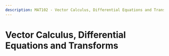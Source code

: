 ```yaml
---
description: MAT102 - Vector Calculus, Differential Equations and Transforms
---
```


# Vector Calculus, Differential Equations and Transforms

